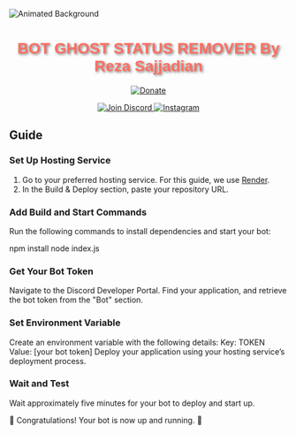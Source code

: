![Animated Background](https://cdn.discordapp.com/attachments/991355951842066462/1292068860358299720/DAL.png?ex=67050765&is=6703b5e5&hm=208c2a657f41e64301a6cbee669258ce7fb06261c58a5eabb115e20dd58ad583&)

<h1 align="center" style="font-family: Arial, sans-serif; color: #FF6F61; text-shadow: 2px 2px 4px rgba(0,0,0,0.5);">
  BOT GHOST STATUS REMOVER By Reza Sajjadian 
</h1>

<p align="center">
  <a href="https://reymit.ir/reza_sajjadian">
    <img src="https://reymit.ir/assets/svg/logo.svg"
      alt="Donate" />
  </a>
</p>

<p align="center">
  <a href="https://discord.com/invite/T6dndmYWRw">
    <img src="https://img.shields.io/badge/Discord-Join-blue?style=flat-square&logo=discord"
      alt="Join Discord" />
  </a>

  <a href="https://www.instagram.com/agh._rezoo">
    <img src="https://img.shields.io/badge/Instagram-Follow-E4405F?style=flat-square&logo=instagram"
      alt="Instagram" />
  </a>

 

## Guide

###  Set Up Hosting Service

1. Go to your preferred hosting service. For this guide, we use [Render](https://render.com/).
2. In the Build & Deploy section, paste your repository URL.


###  Add Build and Start Commands
 Run the following commands to install dependencies and start your bot:

   npm install
   node index.js

###  Get Your Bot Token
Navigate to the Discord Developer Portal.
Find your application, and retrieve the bot token from the "Bot" section.

### Set Environment Variable
Create an environment variable with the following details:
Key: TOKEN
Value: [your bot token]
Deploy your application using your hosting service’s deployment process.

### Wait and Test
Wait approximately five minutes for your bot to deploy and start up.

🎉 Congratulations! Your bot is now up and running. 🥳
